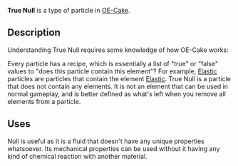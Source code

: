 **True Null** is a type of particle in [OE-Cake](/OE-Cake.md "OE-Cake").

## Description

Understanding True Null requires some knowledge of how OE-Cake works:

Every particle has a recipe, which is essentially a list of "true" or "false" values to "does this particle contain this element"? For example, [Elastic](/Elastic.md "Elastic") particles are particles that contain the element [Elastic](/Elastic.md "Elastic"). True Null is a particle that does not contain any elements. It is not an element that can be used in normal gameplay, and is better defined as what's left when you remove all elements from a particle.

## Uses

Null is useful as it is a fluid that doesn't have any unique properties whatsoever. Its mechanical properties can be used without it having any kind of chemical reaction with another material.

